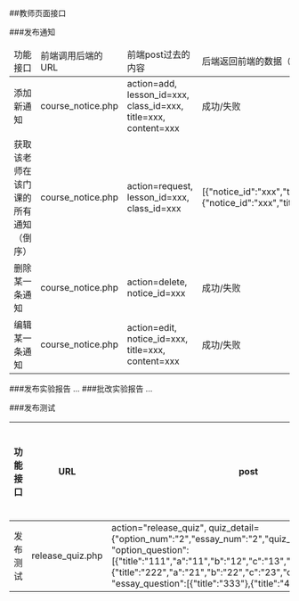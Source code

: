 ##教师页面接口

###发布通知
<table>
    <thead>
    <tr>
        <td>功能接口</td>
        <td>前端调用后端的URL</td>
        <td>前端post过去的内容</td>
        <td>后端返回前端的数据（json）</td>
    </tr>
    </thead>
    <tbody>
    <tr>
        <td>添加新通知</td>
        <td>course_notice.php</td>
        <td>action=add, lesson_id=xxx, class_id=xxx, title=xxx, content=xxx</td>
        <td>成功/失败</td>
    </tr>
    <tr>
        <td>获取该老师在该门课的所有通知（倒序）</td>
        <td>course_notice.php</td>
        <td>action=request, lesson_id=xxx, class_id=xxx </td>
        <td>[{"notice_id":"xxx","title":"xxx","content":"xxx"},{"notice_id":"xxx","title":"xxx","content":"xxx"},...]</td>
    </tr>
    <tr>
        <td>删除某一条通知</td>
        <td>course_notice.php</td>
        <td>action=delete, notice_id=xxx</td>
        <td>成功/失败</td>
    </tr>
    <tr>
        <td>编辑某一条通知</td>
        <td>course_notice.php</td>
        <td>action=edit, notice_id=xxx,<br> title=xxx, content=xxx</td>
        <td>成功/失败</td>
    </tr>
    </tbody>
</table>

###发布实验报告
...
###批改实验报告
...

###发布测试
<table>
    <thead>
    <tr>
        <th>功能接口</th>
        <th>URL</th>
        <th>post</th>
        <th>后端返回的内容</th>
    </tr>
    </thead>
    <tbody>
    <tr>
        <td>发布测试</td>
        <td>release_quiz.php</td>
        <td>
            action="release_quiz",
            quiz_detail={"option_num":"2","essay_num":"2","quiz_name":"001",<br>
            "option_question":<br>
            [{"title":"111","a":"11","b":"12","c":"13","d":"14","answer":"c"},<br>
            {"title":"222","a":"21","b":"22","c":"23","d":"24","answer":"b"}],<br>
            "essay_question":[{"title":"333"},{"title":"444"}]}
        </td>
        <td>成功/失败</td>
    </tr>
    </tbody>
</table>